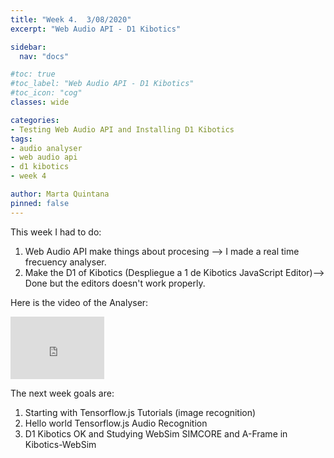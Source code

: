 ```yaml
---
title: "Week 4.  3/08/2020"
excerpt: "Web Audio API - D1 Kibotics"

sidebar:
  nav: "docs"

#toc: true
#toc_label: "Web Audio API - D1 Kibotics"
#toc_icon: "cog"
classes: wide

categories:
- Testing Web Audio API and Installing D1 Kibotics
tags:
- audio analyser
- web audio api
- d1 kibotics
- week 4

author: Marta Quintana
pinned: false
---
```


This week I had to do:
1. Web Audio API make things about procesing --> I made a real time frecuency analyser. 
2. Make the D1 of Kibotics (Despliegue a 1 de Kibotics  JavaScript Editor)--> Done but the editors doesn't work properly. 

Here is the video of the Analyser:

<iframe width="150" height="100" src="https://youtube.com/embed/OZk4l7WFTZw" frameborder="0" allow="autoplay; encrypted-media" allowfullscreen></iframe>


The next week goals are:

1. Starting with Tensorflow.js Tutorials (image recognition)
2. Hello world Tensorflow.js Audio Recognition
3. D1 Kibotics OK and Studying WebSim SIMCORE and A-Frame in Kibotics-WebSim
